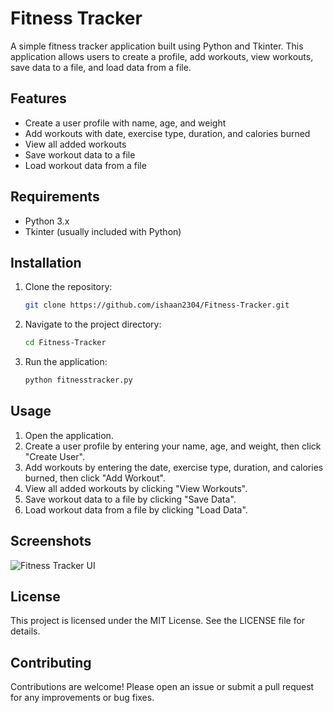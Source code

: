 # Fitness Tracker

A simple fitness tracker application built using Python and Tkinter. This application allows users to create a profile, add workouts, view workouts, save data to a file, and load data from a file.

## Features

- Create a user profile with name, age, and weight
- Add workouts with date, exercise type, duration, and calories burned
- View all added workouts
- Save workout data to a file
- Load workout data from a file

## Requirements

- Python 3.x
- Tkinter (usually included with Python)

## Installation

1. Clone the repository:
    ```sh
    git clone https://github.com/ishaan2304/Fitness-Tracker.git
    ```

2. Navigate to the project directory:
    ```sh
    cd Fitness-Tracker
    ```

3. Run the application:
    ```sh
    python fitnesstracker.py
    ```

## Usage

1. Open the application.
2. Create a user profile by entering your name, age, and weight, then click "Create User".
3. Add workouts by entering the date, exercise type, duration, and calories burned, then click "Add Workout".
4. View all added workouts by clicking "View Workouts".
5. Save workout data to a file by clicking "Save Data".
6. Load workout data from a file by clicking "Load Data".

## Screenshots

![Fitness Tracker UI](screenshot.png)

## License

This project is licensed under the MIT License. See the LICENSE file for details.

## Contributing

Contributions are welcome! Please open an issue or submit a pull request for any improvements or bug fixes.


